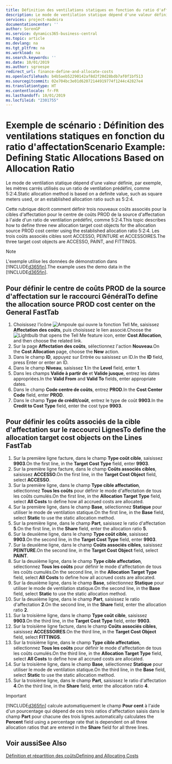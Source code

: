 ```yaml
---
title: Définition des ventilations statiques en fonction du ratio d'affectation | Microsoft Docs
description: Le mode de ventilation statique dépend d'une valeur définie, par exemple, les mètres carrés utilisés ou un ratio de ventilation prédéfini, comme 5:2:4.
services: project-madeira
documentationcenter: ''
author: SorenGP
ms.service: dynamics365-business-central
ms.topic: article
ms.devlang: na
ms.tgt_pltfrm: na
ms.workload: na
ms.search.keywords: ''
ms.date: 10/01/2019
ms.author: sgroespe
redirect_url: finance-define-and-allocate-costs
ms.openlocfilehash: b4b5aeb52290142af8d2f20d28bdb7af0f1bf513
ms.sourcegitcommit: 02e704bc3e01d62072144919774f1244c42827e4
ms.translationtype: HT
ms.contentlocale: fr-FR
ms.lasthandoff: 10/01/2019
ms.locfileid: "2301755"
---
```

# <a name="scenario-example-defining-static-allocations-based-on-allocation-ratio"></a><span data-ttu-id="0d943-103">Exemple de scénario : Définition des ventilations statiques en fonction du ratio d'affectation</span><span class="sxs-lookup"><span data-stu-id="0d943-103">Scenario Example: Defining Static Allocations Based on Allocation Ratio</span></span>
<span data-ttu-id="0d943-104">Le mode de ventilation statique dépend d'une valeur définie, par exemple, les mètres carrés utilisés ou un ratio de ventilation prédéfini, comme 5:2:4.</span><span class="sxs-lookup"><span data-stu-id="0d943-104">Static allocation method is based on a definite value, such as square meters used, or an established allocation ratio such as 5:2:4.</span></span>  

<span data-ttu-id="0d943-105">Cette rubrique décrit comment définir trois nouveaux coûts associés pour la cibles d'affectation pour le centre de coûts PROD de la source d'affectation à l'aide d'un ratio de ventilation prédéfini, comme 5:2:4.</span><span class="sxs-lookup"><span data-stu-id="0d943-105">This topic describes how to define three new allocation target cost objects for the allocation source PROD cost center using the established allocation ratio 5:2:4.</span></span> <span data-ttu-id="0d943-106">Les trois coûts associés cibles sont ACCESSO, PEINTURE et ACCESSOIRES.</span><span class="sxs-lookup"><span data-stu-id="0d943-106">The three target cost objects are ACCESSO, PAINT, and FITTINGS.</span></span>  

> [!NOTE]  
>  <span data-ttu-id="0d943-107">L'exemple utilise les données de démonstration dans [!INCLUDE[d365fin](includes/d365fin_md.md)].</span><span class="sxs-lookup"><span data-stu-id="0d943-107">The example uses the demo data in the [!INCLUDE[d365fin](includes/d365fin_md.md)].</span></span>  

## <a name="to-define-the-allocation-source-prod-cost-center-on-the-general-fasttab"></a><span data-ttu-id="0d943-108">Pour définir le centre de coûts PROD de la source d'affectation sur le raccourci Général</span><span class="sxs-lookup"><span data-stu-id="0d943-108">To define the allocation source PROD cost center on the General FastTab</span></span>  

1.  <span data-ttu-id="0d943-109">Choisissez l'icône ![Ampoule qui ouvre la fonction Tell Me](media/ui-search/search_small.png "Dites-moi ce que vous voulez faire"), saisissez **Affectation des coûts**, puis choisissez le lien associé.</span><span class="sxs-lookup"><span data-stu-id="0d943-109">Choose the ![Lightbulb that opens the Tell Me feature](media/ui-search/search_small.png "Tell me what you want to do") icon, enter **Cost Allocation**, and then choose the related link.</span></span>  
2.  <span data-ttu-id="0d943-110">Sur la page **Affectation des coûts**, sélectionnez l'action **Nouveau**.</span><span class="sxs-lookup"><span data-stu-id="0d943-110">On the **Cost Allocation** page, choose the **New** action.</span></span>  
3.  <span data-ttu-id="0d943-111">Dans le champ **ID**, appuyez sur Entrée ou saisissez un ID.</span><span class="sxs-lookup"><span data-stu-id="0d943-111">In the **ID** field, press Enter or enter an ID.</span></span>  
4.  <span data-ttu-id="0d943-112">Dans le champ **Niveau**, saisissez **1**.</span><span class="sxs-lookup"><span data-stu-id="0d943-112">In the **Level** field, enter **1**.</span></span>  
5.  <span data-ttu-id="0d943-113">Dans les champs **Valide à partir de** et **Valide jusque**, entrez les dates appropriées.</span><span class="sxs-lookup"><span data-stu-id="0d943-113">In the **Valid From** and **Valid To** fields, enter appropriate dates.</span></span>  
6.  <span data-ttu-id="0d943-114">Dans le champ **Code centre de coûts**, entrez **PROD**.</span><span class="sxs-lookup"><span data-stu-id="0d943-114">In the **Cost Center Code** field, enter **PROD**.</span></span>  
7.  <span data-ttu-id="0d943-115">Dans le champ **Type de crédit/coût**, entrez le type de coût **9903**.</span><span class="sxs-lookup"><span data-stu-id="0d943-115">In the **Credit to Cost Type** field, enter the cost type **9903**.</span></span>  

## <a name="to-define-the-allocation-target-cost-objects-on-the-lines-fasttab"></a><span data-ttu-id="0d943-116">Pour définir les coûts associés de la cible d'affectation sur le raccourci Lignes</span><span class="sxs-lookup"><span data-stu-id="0d943-116">To define the allocation target cost objects on the Lines FastTab</span></span>  

1.  <span data-ttu-id="0d943-117">Sur la première ligne facture, dans le champ **Type coût cible**, saisissez **9903**.</span><span class="sxs-lookup"><span data-stu-id="0d943-117">On the first line, in the **Target Cost Type** field, enter **9903**.</span></span>  
2.  <span data-ttu-id="0d943-118">Sur la première ligne facture, dans le champ **Coûts associés cibles**, saisissez **ACCESSO**.</span><span class="sxs-lookup"><span data-stu-id="0d943-118">On the first line, in the **Target Cost Object** field, select **ACCESSO**.</span></span>  
3.  <span data-ttu-id="0d943-119">Sur la première ligne, dans le champ **Type cible affectation**, sélectionnez **Tous les coûts** pour définir le mode d'affectation de tous les coûts cumulés.</span><span class="sxs-lookup"><span data-stu-id="0d943-119">On the first line, in the **Allocation Target Type** field, select **All Costs** to define how all accrued costs are allocated.</span></span>  
4.  <span data-ttu-id="0d943-120">Sur la première ligne, dans le champ **Base**, sélectionnez **Statique** pour utiliser le mode de ventilation statique.</span><span class="sxs-lookup"><span data-stu-id="0d943-120">On the first line, in the **Base** field, select **Static** to use the static allocation method.</span></span>  
5.  <span data-ttu-id="0d943-121">Sur la première ligne, dans le champ **Part**, saisissez le ratio d'affectation **5**.</span><span class="sxs-lookup"><span data-stu-id="0d943-121">On the first line, in the **Share** field, enter the allocation ratio **5**.</span></span>  
6.  <span data-ttu-id="0d943-122">Sur la deuxième ligne, dans le champ **Type coût cible**, saisissez **9903**.</span><span class="sxs-lookup"><span data-stu-id="0d943-122">On the second line, in the **Target Cost Type** field, enter **9903**.</span></span>  
7.  <span data-ttu-id="0d943-123">Sur la deuxième ligne, dans le champ **Coûts associés cibles**, saisissez **PEINTURE**.</span><span class="sxs-lookup"><span data-stu-id="0d943-123">On the second line, in the **Target Cost Object** field, select **PAINT**.</span></span>  
8.  <span data-ttu-id="0d943-124">Sur la deuxième ligne, dans le champ **Type cible affectation**, sélectionnez **Tous les coûts** pour définir le mode d'affectation de tous les coûts cumulés.</span><span class="sxs-lookup"><span data-stu-id="0d943-124">On the second line, in the **Allocation Target Type** field, select **All Costs** to define how all accrued costs are allocated.</span></span>  
9. <span data-ttu-id="0d943-125">Sur la deuxième ligne, dans le champ **Base**, sélectionnez **Statique** pour utiliser le mode de ventilation statique.</span><span class="sxs-lookup"><span data-stu-id="0d943-125">On the second line, in the **Base** field, select **Static** to use the static allocation method.</span></span>  
10. <span data-ttu-id="0d943-126">Sur la deuxième ligne, dans le champ **Part**, saisissez le ratio d'affectation **2**.</span><span class="sxs-lookup"><span data-stu-id="0d943-126">On the second line, in the **Share** field, enter the allocation ratio **2**.</span></span>  
11. <span data-ttu-id="0d943-127">Sur la troisième ligne, dans le champ **Type coût cible**, saisissez **9903**.</span><span class="sxs-lookup"><span data-stu-id="0d943-127">On the third line, in the **Target Cost Type** field, enter **9903**.</span></span>  
12. <span data-ttu-id="0d943-128">Sur la troisième ligne facture, dans le champ **Coûts associés cibles**, saisissez **ACCESSOIRES**.</span><span class="sxs-lookup"><span data-stu-id="0d943-128">On the third line, in the **Target Cost Object** field, select **FITTINGS**.</span></span>  
13. <span data-ttu-id="0d943-129">Sur la troisième ligne, dans le champ **Type cible affectation**, sélectionnez **Tous les coûts** pour définir le mode d'affectation de tous les coûts cumulés.</span><span class="sxs-lookup"><span data-stu-id="0d943-129">On the third line, in the **Allocation Target Type** field, select **All Costs** to define how all accrued costs are allocated.</span></span>  
14. <span data-ttu-id="0d943-130">Sur la troisième ligne, dans le champ **Base**, sélectionnez **Statique** pour utiliser le mode de ventilation statique.</span><span class="sxs-lookup"><span data-stu-id="0d943-130">On the third line, in the **Base** field, select **Static** to use the static allocation method.</span></span>  
15. <span data-ttu-id="0d943-131">Sur la troisième ligne, dans le champ **Part**, saisissez le ratio d'affectation **4**.</span><span class="sxs-lookup"><span data-stu-id="0d943-131">On the third line, in the **Share** field, enter the allocation ratio **4**.</span></span>  

> [!IMPORTANT]  
>  [!INCLUDE[d365fin](includes/d365fin_md.md)] <span data-ttu-id="0d943-132">calcule automatiquement le champ **Pour cent** à l'aide d'un pourcentage qui dépend de ces trois ratios d'affectation saisis dans le champ **Part** pour chacune des trois lignes.</span><span class="sxs-lookup"><span data-stu-id="0d943-132">automatically calculates the **Percent** field using a percentage rate that is dependent on all three allocation ratios that are entered in the **Share** field for all three lines.</span></span>  

## <a name="see-also"></a><span data-ttu-id="0d943-133">Voir aussi</span><span class="sxs-lookup"><span data-stu-id="0d943-133">See Also</span></span>  
[<span data-ttu-id="0d943-134">Définition et répartition des coûts</span><span class="sxs-lookup"><span data-stu-id="0d943-134">Defining and Allocating Costs</span></span>](finance-define-and-allocate-costs.md)   
